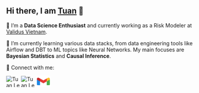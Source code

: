 ## Hi there, I am [Tuan](https://lktuan.github.io/) 👋

<!--
**lktuan/lktuan** is a ✨ _special_ ✨ repository because its `README.md` (this file) appears on your GitHub profile.

Here are some ideas to get you started:

- 🔭 I’m currently working on ...
- 🌱 I’m currently learning ...
- 👯 I’m looking to collaborate on ...
- 🤔 I’m looking for help with ...
- 💬 Ask me about ...
- 📫 How to reach me: ...
- 😄 Pronouns: ...
- ⚡ Fun fact: ...
-->

🔭 I’m a **Data Science Enthusiast** and currently working as a Risk Modeler at [Validus Vietnam](https://validus.vn/).

🌱 I’m currently learning various data stacks, from data engineering tools like Airflow and DBT to ML topics like Neural Networks. My main focuses are **Bayesian Statistics** and **Causal Inference**.

🤝 Connect with me:

<p aligh="left">
<a href="https://www.facebook.com/toilatuan.lk/"><img align="left" src="https://raw.githubusercontent.com/rahuldkjain/github-profile-readme-generator/master/src/images/icons/Social/facebook-alt.svg" alt="Tuan Le | Facebook" height = "30px" width="40px"/></a>
<sp></sp>
<a href="https://www.linkedin.com/in/tuanlekhac/"><img align="left" src="https://raw.githubusercontent.com/rahuldkjain/github-profile-readme-generator/master/src/images/icons/Social/linked-in-alt.svg" alt="Tuan Le | Linked In" height = "30px" width="40px"/></a>
<sp></sp>
<a href="mailto:tuan.lekhac0905@gmail.com"><img align="left" src="https://raw.githubusercontent.com/lktuan/lktuan/main/img/gmail.svg" alt="Tuan Le | Gmail" height = "30px" width="40px"/></a>
</p>
